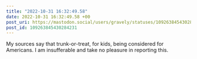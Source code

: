 ```yaml
---
title: "2022-10-31 16:32:49.58"
date: 2022-10-31 16:32:49.58 +00
post_uri: https://mastodon.social/users/gravely/statuses/109263845430284231
post_id: 109263845430284231
---
```

My sources say that trunk-or-treat, for kids, being considered for Americans. I am insufferable and take no pleasure in reporting this.


